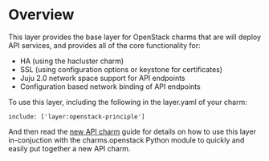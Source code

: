 # Overview

This layer provides the base layer for OpenStack charms that are will deploy
API services, and provides all of the core functionality for:

 - HA (using the hacluster charm)
 - SSL (using configuration options or keystone for certificates)
 - Juju 2.0 network space support for API endpoints
 - Configuration based network binding of API endpoints

To use this layer, including the following in the layer.yaml of your charm:

    include: ['layer:openstack-principle']

And then read the [new API charm](https://github.com/openstack/charm-guide/blob/master/doc/source/new-charm.rst)
guide for details on how to use this layer in-conjuction with the
charms.openstack Python module to quickly and easily put together a
new API charm.
